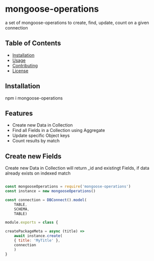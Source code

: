 # mongoose-operations
a set of mongoose-operations to create, find, update, count on a given connection

## Table of Contents

- [Installation](#installation)
- [Usage](#usage)
- [Contributing](#contributing)
- [License](#license)

## Installation

npm i mongoose-operations

## Features

  * Create new Data in Collection 
  * Find all Fields in a Collection using Aggregate
  * Update specific Object keys
  * Count results by match

## Create new Fields

Create new Data in Collection will return _id and existingt Fields, if data already exists on indexed match

```js

const mongooseOperations = require('mongoose-operations')
const instance = new mongooseOperations()

const connection = DBConnect().model(
    TABLE,
    SCHEMA,
    TABLE)

module.exports = class {

createPackageMeta = async (title) => 
    await instance.create(
    { title: 'MyTitle' }, 
    connection
    )
}
```